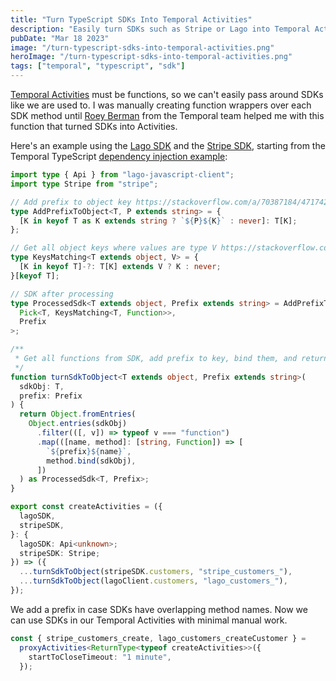 ```yaml
---
title: "Turn TypeScript SDKs Into Temporal Activities"
description: "Easily turn SDKs such as Stripe or Lago into Temporal Activities"
pubDate: "Mar 18 2023"
image: "/turn-typescript-sdks-into-temporal-activities.png"
heroImage: "/turn-typescript-sdks-into-temporal-activities.png"
tags: ["temporal", "typescript", "sdk"]
---
```


[Temporal Activities](https://docs.temporal.io/activities) must be functions, so we can't easily pass around SDKs like we are used to. I was manually creating function wrappers over each SDK method until [Roey Berman](https://github.com/bergundy/) from the Temporal team helped me with this function that turned SDKs into Activities.

Here's an example using the [Lago SDK](https://github.com/getlago/lago-javascript-client) and the [Stripe SDK](https://github.com/stripe/stripe-node), starting from the Temporal TypeScript [dependency injection example](https://github.com/temporalio/samples-typescript/tree/main/activities-dependency-injection):

```typescript
import type { Api } from "lago-javascript-client";
import type Stripe from "stripe";

// Add prefix to object key https://stackoverflow.com/a/70387184/4717424
type AddPrefixToObject<T, P extends string> = {
  [K in keyof T as K extends string ? `${P}${K}` : never]: T[K];
};

// Get all object keys where values are type V https://stackoverflow.com/a/56874389/4717424
type KeysMatching<T extends object, V> = {
  [K in keyof T]-?: T[K] extends V ? K : never;
}[keyof T];

// SDK after processing
type ProcessedSdk<T extends object, Prefix extends string> = AddPrefixToObject<
  Pick<T, KeysMatching<T, Function>>,
  Prefix
>;

/**
 * Get all functions from SDK, add prefix to key, bind them, and return new object
 */
function turnSdkToObject<T extends object, Prefix extends string>(
  sdkObj: T,
  prefix: Prefix
) {
  return Object.fromEntries(
    Object.entries(sdkObj)
      .filter(([, v]) => typeof v === "function")
      .map(([name, method]: [string, Function]) => [
        `${prefix}${name}`,
        method.bind(sdkObj),
      ])
  ) as ProcessedSdk<T, Prefix>;
}

export const createActivities = ({
  lagoSDK,
  stripeSDK,
}: {
  lagoSDK: Api<unknown>;
  stripeSDK: Stripe;
}) => ({
  ...turnSdkToObject(stripeSDK.customers, "stripe_customers_"),
  ...turnSdkToObject(lagoClient.customers, "lago_customers_"),
});
```

We add a prefix in case SDKs have overlapping method names. Now we can use SDKs in our Temporal Activities with minimal manual work.

```typescript
const { stripe_customers_create, lago_customers_createCustomer } =
  proxyActivities<ReturnType<typeof createActivities>>({
    startToCloseTimeout: "1 minute",
  });
```
